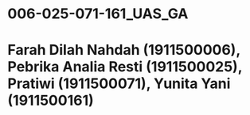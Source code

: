 # 006-025-071-161_UAS_GA

# Farah Dilah Nahdah (1911500006), Pebrika Analia Resti (1911500025), Pratiwi (1911500071), Yunita Yani (1911500161)
